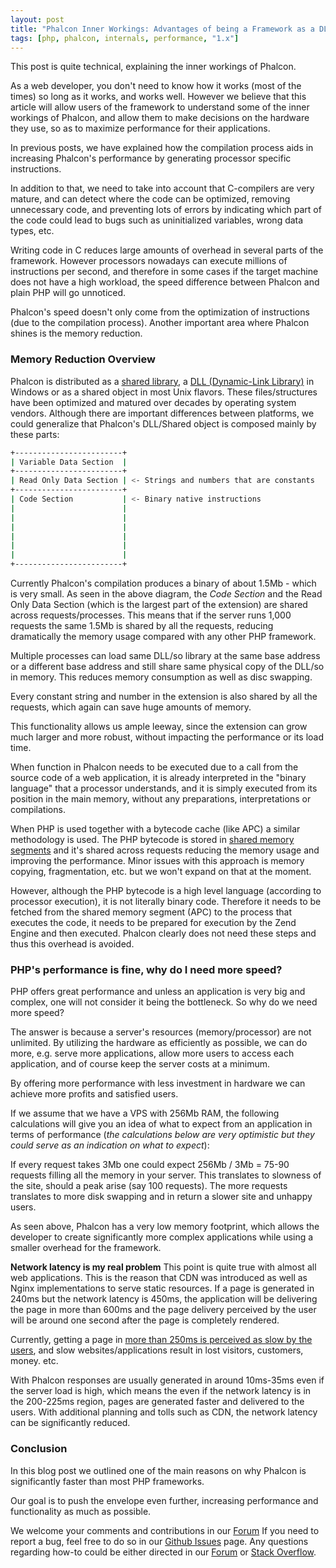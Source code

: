 ```yaml
---
layout: post
title: "Phalcon Inner Workings: Advantages of being a Framework as a DLL/SO"
tags: [php, phalcon, internals, performance, "1.x"]
---
```

This post is quite technical, explaining the inner workings of Phalcon. 

As a web developer, you don't need to know how it works (most of the times) so long as it works, and works well. However we believe that this article will allow users of the framework to understand some of the inner workings of Phalcon, and allow them to make decisions on the hardware they use, so as to maximize performance for their applications.

<!--more-->
In previous posts, we have explained how the compilation process aids in increasing Phalcon's performance by generating processor specific instructions.

In addition to that, we need to take into account that C-compilers are very mature, and can detect where the code can be optimized, removing unnecessary code, and preventing lots of errors by indicating which part of the code could lead to bugs such as uninitialized variables, wrong data types, etc.

Writing code in C reduces large amounts of overhead in several parts of the framework. However processors nowadays can execute millions of instructions per second, and therefore in some cases if the target machine does not have a high workload, the speed difference between Phalcon and plain PHP will go unnoticed.

Phalcon's speed doesn't only come from the optimization of instructions (due to the compilation process). Another important area where Phalcon shines is the memory reduction.

### Memory Reduction Overview
Phalcon is distributed as a [shared library](https://en.wikipedia.org/wiki/Library_(computing)), a [DLL (Dynamic-Link Library)](https://en.wikipedia.org/wiki/Dynamic-link_library) in Windows or as a  shared object in most Unix flavors. These files/structures have been optimized and matured over decades by operating system vendors. Although there are important differences between platforms, we could generalize that Phalcon's DLL/Shared object is composed mainly by these parts:

```sh
+------------------------+
| Variable Data Section  |
+------------------------+
| Read Only Data Section | <- Strings and numbers that are constants
+------------------------+
| Code Section           | <- Binary native instructions
|                        |
|                        |
|                        |
|                        |
|                        |
|                        |
+------------------------+
```

Currently Phalcon's compilation produces a binary of about 1.5Mb - which is very small. As seen in the above diagram, the *Code Section* and the Read Only Data Section (which is the largest part of the extension) are shared across requests/processes. This means that if the server runs 1,000 requests the same 1.5Mb is shared by all the requests, reducing dramatically the memory usage compared with any other PHP framework. 

Multiple processes can load same DLL/so library at the same base address or a different base address and still share same physical copy of the DLL/so in memory. This reduces memory consumption as well as disc swapping.

Every constant string and number in the extension is also shared by all the requests, which again can save huge amounts of memory.

This functionality allows us ample leeway, since the extension can grow much larger and more robust, without impacting the performance or its load time.

When function in Phalcon needs to be executed due to a call from the source code of a web application, it is already interpreted in the "binary language" that a processor understands, and it is simply executed from its position in the main memory, without any preparations, interpretations or compilations.

When PHP is used together with a bytecode cache (like APC) a similar methodology is used. The PHP bytecode is stored in [shared memory segments](https://en.wikipedia.org/wiki/Memory-mapped_file) and it's shared across requests reducing the memory usage and improving the performance. Minor issues with this approach is memory copying, fragmentation, etc. but we won't expand on that at the moment.

However, although the PHP bytecode is a high level language (according to processor execution), it is not literally binary code. Therefore it needs to be fetched from the shared memory segment (APC) to the process that executes the code, it needs to be prepared for execution by the Zend Engine and then executed. Phalcon clearly does not need these steps and thus this overhead is avoided. 

### PHP's performance is fine, why do I need more speed?
PHP offers great performance and unless an application is very big and complex, one will not consider it being the bottleneck. So why do we need more speed?

The answer is because a server's resources (memory/processor) are not unlimited. By utilizing the hardware as efficiently as possible, we can do more, e.g. serve more applications, allow more users to access each application, and of course keep the server costs at a minimum.

By offering more performance with less investment in hardware we can achieve more profits and satisfied users.

If we assume that we have a VPS with 256Mb RAM, the following calculations will give you an idea of what to expect from an application in terms of performance (*the calculations below are very optimistic but they could serve as an indication on what to expect*):

If every request takes 3Mb one could expect 256Mb / 3Mb = 75-90 requests filling all the memory in your server. This translates to slowness of the site, should a peak arise (say 100 requests). The more requests translates to more disk swapping and in return a slower site and unhappy users.

As seen above, Phalcon has a very low memory footprint, which allows the developer to create significantly more complex applications while using a smaller overhead for the framework.

**Network latency is my real problem**
This point is quite true with almost all web applications. This is the reason that CDN was introduced as well as Nginx implementations to serve static resources. If a page is generated in 240ms but the network latency is 450ms, the application will be delivering the page in more than 600ms and the page delivery perceived by the user will be around one second after the page is completely rendered.

Currently, getting a page in [more than 250ms is perceived as slow by the users](https://www.nytimes.com/2012/03/01/technology/impatient-web-users-flee-slow-loading-sites.html?pagewanted=all&_r=0), and slow websites/applications result in lost visitors, customers, money. etc.

With Phalcon responses are usually generated in around 10ms-35ms even if the server load is high, which means the even if the network latency is in the 200-225ms region, pages are generated faster and delivered to the users. With additional planning and tolls such as CDN, the network latency can be significantly reduced.

### Conclusion
In this blog post we outlined one of the main reasons on why Phalcon is significantly faster than most PHP frameworks. 

Our goal is to push the envelope even further, increasing performance and functionality as much as possible. 

We welcome your comments and contributions in our [Forum](https://forum.phalcon.io "Forum")  If you need to report a bug, feel free to do so in our [Github Issues](https://github.com/phalcon/cphalcon/issues?state=open) page. Any questions regarding how-to could be either directed in our [Forum](https://forum.phalcon.io "Forum") or [Stack Overflow](https://stackoverflow.com/questions/tagged/phalcon).

